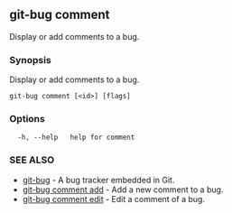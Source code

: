 ## git-bug comment

Display or add comments to a bug.

### Synopsis

Display or add comments to a bug.

```
git-bug comment [<id>] [flags]
```

### Options

```
  -h, --help   help for comment
```

### SEE ALSO

* [git-bug](git-bug.md)	 - A bug tracker embedded in Git.
* [git-bug comment add](git-bug_comment_add.md)	 - Add a new comment to a bug.
* [git-bug comment edit](git-bug_comment_edit.md)	 - Edit a comment of a bug.

